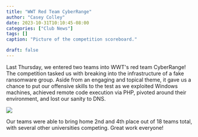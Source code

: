 ```yaml
---
title: "WWT Red Team CyberRange"
author: "Casey Colley"
date: 2023-10-31T10:10:45-08:00
categories: ["Club News"]
tags: []
caption: "Picture of the competition scoreboard."

draft: false
---
```


Last Thursday, we entered two teams into WWT's red team CyberRange! The competition tasked us with breaking into the infrastructure of a fake ransomware group. Aside from an engaging and topical theme, it gave us a chance to put our offensive skills to the test as we exploited Windows machines, achieved remote code execution via PHP, pivoted around their environment, and lost our sanity to DNS.

![](/blog/wwt-red-team-dns.png)

Our teams were able to bring home 2nd and 4th place out of 18 teams total, with several other universities competing. Great work everyone!
